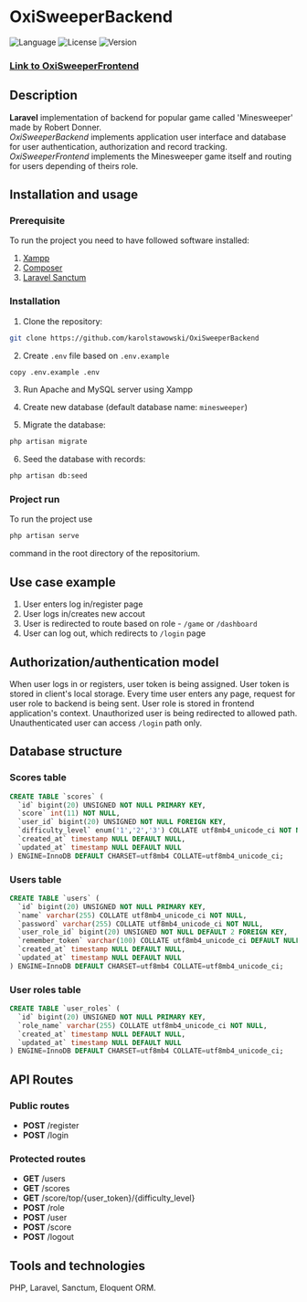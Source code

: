 # OxiSweeperBackend

![Language](https://img.shields.io/badge/language-PHP-3993fa)
![License](https://img.shields.io/github/license/karolstawowski/OxiSweeperBackend?color=3993fa)
![Version](https://img.shields.io/badge/version-0.0.1-3993fa) <br>

### <a href="https://github.com/karolstawowski/OxiSweeperFrontend">Link to OxiSweeperFrontend</a>

## Description

<b>Laravel</b> implementation of backend for popular game called 'Minesweeper' made by Robert Donner.</br>
_OxiSweeperBackend_ implements application user interface and database for user authentication, authorization and record tracking.</br>
_OxiSweeperFrontend_ implements the Minesweeper game itself and routing for users depending of theirs role.

## Installation and usage

### Prerequisite

To run the project you need to have followed software installed:

1. [Xampp](https://www.apachefriends.org/download.html)
1. [Composer](https://getcomposer.org/)
1. [Laravel Sanctum](https://laravel.com/docs/9.x/sanctum#installation)

### Installation

1. Clone the repository:

```bash
git clone https://github.com/karolstawowski/OxiSweeperBackend
```

2. Create `.env` file based on `.env.example`

```bash
copy .env.example .env
```

3. Run Apache and MySQL server using Xampp 

4. Create new database (default database name: `minesweeper`)

5. Migrate the database:

```bash
php artisan migrate
```

6. Seed the database with records:

```bash
php artisan db:seed
```

### Project run

To run the project use

```bash
php artisan serve
```

command in the root directory of the repositorium.

## Use case example

1. User enters log in/register page
2. User logs in/creates new accout
3. User is redirected to route based on role - `/game` or `/dashboard`
4. User can log out, which redirects to `/login` page

## Authorization/authentication model

When user logs in or registers, user token is being assigned. User token is stored in client's local storage.
Every time user enters any page, request for user role to backend is being sent. User role is stored in frontend application's context.
Unauthorized user is being redirected to allowed path. Unauthenticated user can access `/login` path only.

## Database structure

### Scores table

```sql
CREATE TABLE `scores` (
  `id` bigint(20) UNSIGNED NOT NULL PRIMARY KEY,
  `score` int(11) NOT NULL,
  `user_id` bigint(20) UNSIGNED NOT NULL FOREIGN KEY,
  `difficulty_level` enum('1','2','3') COLLATE utf8mb4_unicode_ci NOT NULL,
  `created_at` timestamp NULL DEFAULT NULL,
  `updated_at` timestamp NULL DEFAULT NULL
) ENGINE=InnoDB DEFAULT CHARSET=utf8mb4 COLLATE=utf8mb4_unicode_ci;
```

### Users table

```sql
CREATE TABLE `users` (
  `id` bigint(20) UNSIGNED NOT NULL PRIMARY KEY,
  `name` varchar(255) COLLATE utf8mb4_unicode_ci NOT NULL,
  `password` varchar(255) COLLATE utf8mb4_unicode_ci NOT NULL,
  `user_role_id` bigint(20) UNSIGNED NOT NULL DEFAULT 2 FOREIGN KEY,
  `remember_token` varchar(100) COLLATE utf8mb4_unicode_ci DEFAULT NULL,
  `created_at` timestamp NULL DEFAULT NULL,
  `updated_at` timestamp NULL DEFAULT NULL
) ENGINE=InnoDB DEFAULT CHARSET=utf8mb4 COLLATE=utf8mb4_unicode_ci;
```

### User roles table

```sql
CREATE TABLE `user_roles` (
  `id` bigint(20) UNSIGNED NOT NULL PRIMARY KEY,
  `role_name` varchar(255) COLLATE utf8mb4_unicode_ci NOT NULL,
  `created_at` timestamp NULL DEFAULT NULL,
  `updated_at` timestamp NULL DEFAULT NULL
) ENGINE=InnoDB DEFAULT CHARSET=utf8mb4 COLLATE=utf8mb4_unicode_ci;
```

## API Routes

### Public routes

-   **POST** /register
-   **POST** /login

### Protected routes

-   **GET** /users
-   **GET** /scores
-   **GET** /score/top/{user_token}/{difficulty_level}
-   **POST** /role
-   **POST** /user
-   **POST** /score
-   **POST** /logout

## Tools and technologies

PHP, Laravel, Sanctum, Eloquent ORM.
